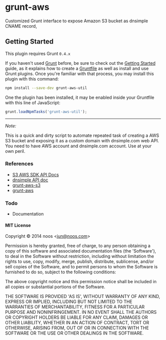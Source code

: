 # grunt-aws

Customized Grunt interface to expose Amazon S3 bucket as dnsimple CNAME record,

## Getting Started
This plugin requires Grunt `0.4.x`

If you haven't used [Grunt](http://gruntjs.com/) before, be sure to check out the [Getting Started](http://gruntjs.com/getting-started) guide, as it explains how to create a [Gruntfile](http://gruntjs.com/sample-gruntfile) as well as install and use Grunt plugins. Once you're familiar with that process, you may install this plugin with this command:

```sh
npm install --save-dev grunt-aws-util
```

One the plugin has been installed, it may be enabled inside your Gruntfile with this line of JavaScript:

```js
grunt.loadNpmTasks('grunt-aws-util');
```

-----

*Note:*

This is a quick and dirty script to automate repeated task of creating a AWS S3 bucket and exposing it as a custom domain with dnsimple.com web API.
You need to have AWS account and dnsimple.com account.
Use at your own peril.


### References

* [S3 AWS SDK API Docs](http://docs.aws.amazon.com/AWSJavaScriptSDK/latest/AWS/S3.html)
* [dnsimple API doc](http://developer.dnsimple.com/)
* [grunt-aws-s3](https://github.com/MathieuLoutre/grunt-aws-s3)
* [grunt-aws](https://github.com/jpillora/grunt-aws)

### Todo

* Documentation

#### MIT License

Copyright &copy; 2014 noos &lt;jun@noos.com&gt;

Permission is hereby granted, free of charge, to any person obtaining
a copy of this software and associated documentation files (the
'Software'), to deal in the Software without restriction, including
without limitation the rights to use, copy, modify, merge, publish,
distribute, sublicense, and/or sell copies of the Software, and to
permit persons to whom the Software is furnished to do so, subject to
the following conditions:

The above copyright notice and this permission notice shall be
included in all copies or substantial portions of the Software.

THE SOFTWARE IS PROVIDED 'AS IS', WITHOUT WARRANTY OF ANY KIND,
EXPRESS OR IMPLIED, INCLUDING BUT NOT LIMITED TO THE WARRANTIES OF
MERCHANTABILITY, FITNESS FOR A PARTICULAR PURPOSE AND NONINFRINGEMENT.
IN NO EVENT SHALL THE AUTHORS OR COPYRIGHT HOLDERS BE LIABLE FOR ANY
CLAIM, DAMAGES OR OTHER LIABILITY, WHETHER IN AN ACTION OF CONTRACT,
TORT OR OTHERWISE, ARISING FROM, OUT OF OR IN CONNECTION WITH THE
SOFTWARE OR THE USE OR OTHER DEALINGS IN THE SOFTWARE.





